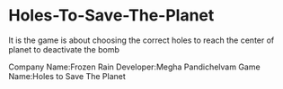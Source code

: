 # Holes-To-Save-The-Planet
It is the game is about choosing the correct holes to reach the center of planet to deactivate the bomb

Company Name:Frozen Rain
Developer:Megha Pandichelvam
Game Name:Holes to Save The Planet
